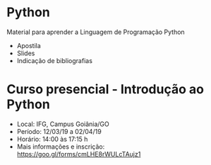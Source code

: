 # Python
Material para aprender a Linguagem de Programação Python
- Apostila
- Slides
- Indicação de bibliografias

# Curso presencial - Introdução ao Python 
- Local: IFG, Campus Goiânia/GO
- Período: 12/03/19 a 02/04/19 
- Horário: 14:00 às 17:15 h
- Mais informações e inscrição: https://goo.gl/forms/cmLHE8rWULcTAujz1
